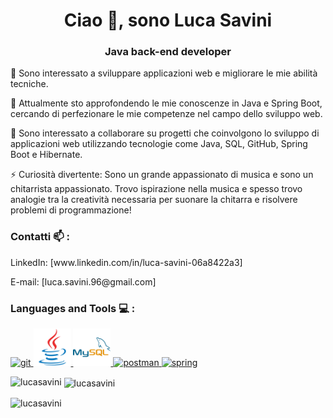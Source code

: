 
<h1 align="center">Ciao 👋, sono Luca Savini</h1>
<h3 align="center">Java back-end developer </h3>


👀 Sono interessato a sviluppare applicazioni web e migliorare le mie abilità tecniche.

🌱 Attualmente sto approfondendo le mie conoscenze in Java e Spring Boot, cercando di perfezionare le mie competenze nel campo dello sviluppo web.

💞️ Sono interessato a collaborare su progetti che coinvolgono lo sviluppo di applicazioni web utilizzando tecnologie come Java, SQL, GitHub, Spring Boot e Hibernate.

⚡ Curiosità divertente: Sono un grande appassionato di musica e sono un chitarrista appassionato. Trovo ispirazione nella musica e spesso trovo analogie tra la creatività necessaria per suonare la chitarra e risolvere problemi di programmazione!

<h3 align="left">Contatti 📫 :</h3>
<p align="left">LinkedIn: [www.linkedin.com/in/luca-savini-06a8422a3]</p>
<p align="left">E-mail: [luca.savini.96@gmail.com]</p>


<h3 align="left">Languages and Tools 💻 :</h3>
<p align="left"> <a href="https://git-scm.com/" target="_blank" rel="noreferrer"> <img src="https://www.vectorlogo.zone/logos/git-scm/git-scm-icon.svg" alt="git" width="60" height="60"/> </a> <a href="https://www.java.com" target="_blank" rel="noreferrer"> <img src="https://raw.githubusercontent.com/devicons/devicon/master/icons/java/java-original.svg" alt="java" width="60" height="60"/> </a> <a href="https://www.mysql.com/" target="_blank" rel="noreferrer"> <img src="https://raw.githubusercontent.com/devicons/devicon/master/icons/mysql/mysql-original-wordmark.svg" alt="mysql" width="60" height="60"/> </a> <a href="https://postman.com" target="_blank" rel="noreferrer"> <img src="https://www.vectorlogo.zone/logos/getpostman/getpostman-icon.svg" alt="postman" width="60" height="60"/> </a> <a href="https://spring.io/" target="_blank" rel="noreferrer"> <img src="https://www.vectorlogo.zone/logos/springio/springio-icon.svg" alt="spring" width="60" height="60"/> </a> </p>



<p><img align="left" src="https://github-readme-stats.vercel.app/api/top-langs?username=lucasavini&show_icons=true&theme=merko&bg_color=0033FF0&locale=en&layout=compact" alt="lucasavini" /></p>

<p>&nbsp;<img align="center" src="https://github-readme-stats.vercel.app/api?username=lucasavini&show_icons=true&theme=merko&bg_color=0033FF0&locale=en" alt="lucasavini" /></p>

<p><img align="center" src="https://github-readme-streak-stats.herokuapp.com/?user=lucasavini&theme=dark" alt="lucasavini" /></p>
